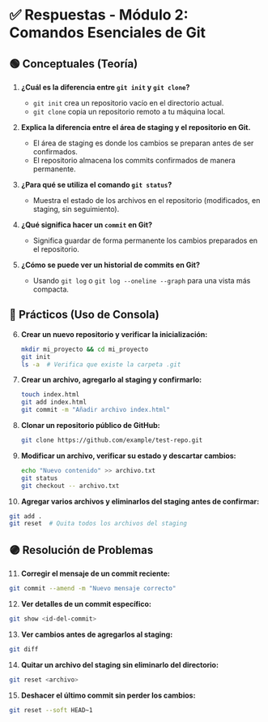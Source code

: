 # ✅ Respuestas - Módulo 2: Comandos Esenciales de Git

## 🟢 Conceptuales (Teoría)
1. **¿Cuál es la diferencia entre `git init` y `git clone`?**  
   - `git init` crea un repositorio vacío en el directorio actual.
   - `git clone` copia un repositorio remoto a tu máquina local.

2. **Explica la diferencia entre el área de staging y el repositorio en Git.**  
   - El área de staging es donde los cambios se preparan antes de ser confirmados.
   - El repositorio almacena los commits confirmados de manera permanente.

3. **¿Para qué se utiliza el comando `git status`?**  
   - Muestra el estado de los archivos en el repositorio (modificados, en staging, sin seguimiento).

4. **¿Qué significa hacer un `commit` en Git?**  
   - Significa guardar de forma permanente los cambios preparados en el repositorio.

5. **¿Cómo se puede ver un historial de commits en Git?**  
   - Usando `git log` o `git log --oneline --graph` para una vista más compacta.

## 🔵 Prácticos (Uso de Consola)
6. **Crear un nuevo repositorio y verificar la inicialización:**  
   ```bash
   mkdir mi_proyecto && cd mi_proyecto
   git init
   ls -a  # Verifica que existe la carpeta .git
   ```

7. **Crear un archivo, agregarlo al staging y confirmarlo:**  
   ```bash
   touch index.html
   git add index.html
   git commit -m "Añadir archivo index.html"
   ```

8. **Clonar un repositorio público de GitHub:**  
   ```bash
   git clone https://github.com/example/test-repo.git
   ```

9. **Modificar un archivo, verificar su estado y descartar cambios:**  
   ```bash
   echo "Nuevo contenido" >> archivo.txt
   git status
   git checkout -- archivo.txt
   ```

10. **Agregar varios archivos y eliminarlos del staging antes de confirmar:**  
   ```bash
   git add .
   git reset  # Quita todos los archivos del staging
   ```

## 🟣 Resolución de Problemas
11. **Corregir el mensaje de un commit reciente:**  
   ```bash
   git commit --amend -m "Nuevo mensaje correcto"
   ```

12. **Ver detalles de un commit específico:**  
   ```bash
   git show <id-del-commit>
   ```

13. **Ver cambios antes de agregarlos al staging:**  
   ```bash
   git diff
   ```

14. **Quitar un archivo del staging sin eliminarlo del directorio:**  
   ```bash
   git reset <archivo>
   ```

15. **Deshacer el último commit sin perder los cambios:**  
   ```bash
   git reset --soft HEAD~1
   ```



